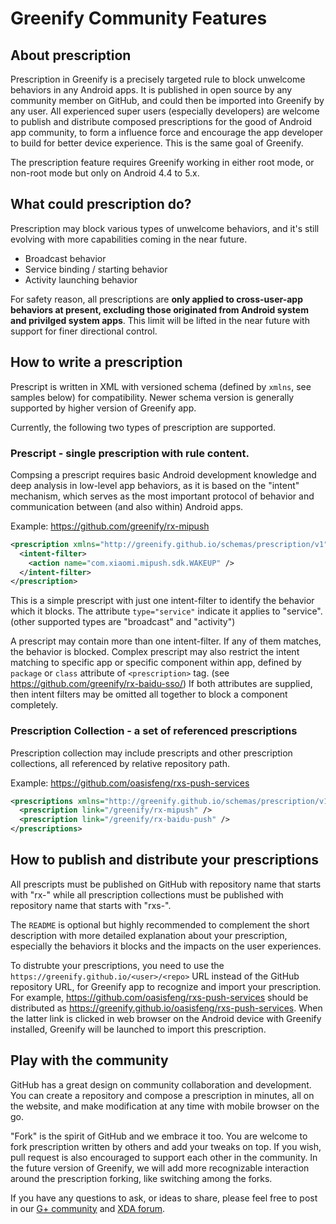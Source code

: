# Greenify Community Features

## About prescription

Prescription in Greenify is a precisely targeted rule to block unwelcome behaviors in any Android apps. It is published in open source by any community member on GitHub, and could then be imported into Greenify by any user. All experienced super users (especially developers) are welcome to publish and distribute composed prescriptions for the good of Android app community, to form a influence force and encourage the app developer to build for better device experience. This is the same goal of Greenify.

The prescription feature requires Greenify working in either root mode, or non-root mode but only on Android 4.4 to 5.x.

## What could prescription do?

Prescription may block various types of unwelcome behaviors, and it's still evolving with more capabilities coming in the near future.

* Broadcast behavior
* Service binding / starting behavior
* Activity launching behavior

For safety reason, all prescriptions are **only applied to cross-user-app behaviors at present, excluding those originated from Android system and privilged system apps**. This limit will be lifted in the near future with support for finer directional control.

## How to write a prescription

Prescript is written in XML with versioned schema (defined by `xmlns`, see samples below) for compatibility. Newer schema version is generally supported by higher version of Greenify app.

Currently, the following two types of prescription are supported.

### Prescript - single prescription with rule content.

Compsing a prescript requires basic Android development knowledge and deep analysis in low-level app behaviors, as it is based on the "intent" mechanism, which serves as the most important protocol of behavior and communication between (and also within) Android apps.

Example: https://github.com/greenify/rx-mipush

```xml
<prescription xmlns="http://greenify.github.io/schemas/prescription/v1" type="service">
  <intent-filter>
    <action name="com.xiaomi.mipush.sdk.WAKEUP" />
  </intent-filter>
</prescription>
```

This is a simple prescript with just one intent-filter to identify the behavior which it blocks. The attribute `type="service"` indicate it applies to "service". (other supported types are "broadcast" and "activity")

A prescript may contain more than one intent-filter. If any of them matches, the behavior is blocked. Complex prescript may also restrict the intent matching to specific app or specific component within app, defined by `package` or `class` attribute of `<prescription>` tag. (see https://github.com/greenify/rx-baidu-sso/) If both attributes are supplied, then intent filters may be omitted all together to block a component completely.

### Prescription Collection - a set of referenced prescriptions

Prescription collection may include prescripts and other prescription collections, all referenced by relative repository path.

Example: https://github.com/oasisfeng/rxs-push-services

```xml
<prescriptions xmlns="http://greenify.github.io/schemas/prescription/v1">
  <prescription link="/greenify/rx-mipush" />
  <prescription link="/greenify/rx-baidu-push" />
</prescriptions>
```

## How to publish and distribute your prescriptions

All prescripts must be published on GitHub with repository name that starts with "rx-" while all prescription collections must be published with repository name that starts with "rxs-".

The `README` is optional but highly recommended to complement the short description with more detailed explanation about your prescription, especially the behaviors it blocks and the impacts on the user experiences.

To distrubte your prescriptions, you need to use the `https://greenify.github.io/<user>/<repo>` URL instead of the GitHub repository URL, for Greenify app to recognize and import your prescription. For example, https://github.com/oasisfeng/rxs-push-services should be distributed as https://greenify.github.io/oasisfeng/rxs-push-services. When the latter link is clicked in web browser on the Android device with Greenify installed, Greenify will be launched to import this prescription.

## Play with the community

GitHub has a great design on community collaboration and development. You can create a repository and compose a prescription in minutes, all on the website, and make modification at any time with mobile browser on the go.

"Fork" is the spirit of GitHub and we embrace it too. You are welcome to fork prescription written by others and add your tweaks on top. If you wish, pull request is also encouraged to support each other in the community. In the future version of Greenify, we will add more recognizable interaction around the prescription forking, like switching among the forks.

If you have any questions to ask, or ideas to share, please feel free to post in our [G+ community](https://plus.google.com/communities/103850238949791125024) and [XDA forum](https://forum.xda-developers.com/apps/greenify).
